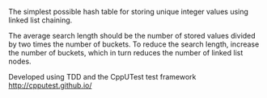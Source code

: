 The simplest possible hash table for storing unique integer values using linked list chaining.

The average search length should be the number of stored values divided by two times the number of buckets.
To reduce the search length, increase the number of buckets, which in turn reduces the number of linked list nodes.

Developed using TDD and the CppUTest test framework http://cpputest.github.io/
